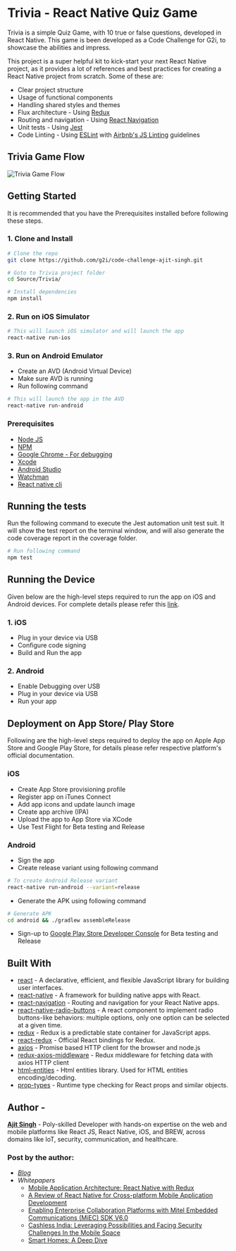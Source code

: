 # Trivia - React Native Quiz Game

Trivia is a simple Quiz Game, with 10 true or false questions, developed in React Native. This game is been developed as a Code Challenge for G2i, to showcase the abilities and impress.

This project is a super helpful kit to kick-start your next React Native project, as it provides a lot of references and best practices for creating a React Native project from scratch. Some of these are:
- Clear project structure
- Usage of functional components
- Handling shared styles and themes
- Flux architecture - Using [Redux](https://redux.js.org/docs/introduction/)
- Routing and navigation - Using [React Navigation](https://reactnavigation.org/)
- Unit tests - Using [Jest](https://facebook.github.io/jest/)
- Code Linting - Using [ESLint](https://eslint.org/) with [Airbnb's JS Linting](https://github.com/airbnb/javascript) guidelines

## Trivia Game Flow

![Trivia Game Flow](video/trivia_game_flow.gif "Trivia Game Flow")

## Getting Started
It is recommended that you have the Prerequisites installed before following these steps. 
### 1. Clone and Install
```bash
# Clone the repo
git clone https://github.com/g2i/code-challenge-ajit-singh.git

# Goto to Trivia project folder
cd Source/Trivia/

# Install dependencies
npm install
```
### 2. Run on iOS Simulator
```bash
# This will launch iOS simulator and will launch the app
react-native run-ios
```
### 3. Run on Android Emulator
- Create an AVD (Android Virtual Device)
- Make sure AVD is running
- Run following command 
```bash
# This will launch the app in the AVD
react-native run-android
```
### Prerequisites
- [Node JS](https://nodejs.org/en/download/) 
- [NPM](https://docs.npmjs.com/cli/install)
- [Google Chrome - For debugging](https://www.google.com/chrome/)
- [Xcode](https://developer.apple.com/xcode/)
- [Android Studio](https://developer.android.com/studio/install)
- [Watchman](https://facebook.github.io/watchman/docs/install.html)
- [React native cli](https://www.npmjs.com/package/react-native-cli)

## Running the tests
Run the following command to execute the Jest automation unit test suit. It will show the test report on the terminal window, and will also generate the code coverage report in the coverage folder. 
```bash
# Run following command
npm test
```
## Running the Device
Given below are the high-level steps required to run the app on iOS and Android devices. For complete details please refer this [link](https://facebook.github.io/react-native/docs/running-on-device.html). 
### 1. iOS
- Plug in your device via USB
- Configure code signing
- Build and Run the app

### 2. Android
- Enable Debugging over USB
- Plug in your device via USB
- Run your app

## Deployment on App Store/ Play Store
Following are the high-level steps required to deploy the app on Apple App Store and Google Play Store, for details please refer respective platform's official documentation. 
### iOS
- Create App Store provisioning profile  
- Register app on iTunes Connect
- Add app icons and update launch image 
- Create app archive (IPA)
- Upload the app to App Store via XCode 
- Use Test Flight for Beta testing and Release
### Android 
- Sign the app
- Create release variant using following command 
```bash
# To create Android Release variant
react-native run-android --variant=release
```
- Generate the APK using following command
```bash
# Generate APK
cd android && ./gradlew assembleRelease
```
- Sign-up to [Google Play Store Developer Console](https://play.google.com/apps/publish/signup) for Beta testing and Release

## Built With
* [react](https://github.com/facebook/react) - A declarative, efficient, and flexible JavaScript library for building user interfaces. 
* [react-native](https://github.com/facebook/react-native) - A framework for building native apps with React.
* [react-navigation](https://github.com/react-navigation/react-navigation) - Routing and navigation for your React Native apps.
* [react-native-radio-buttons](https://github.com/ArnaudRinquin/react-native-radio-buttons) - A react component to implement radio buttons-like behaviors: multiple options, only one option can be selected at a given time.
* [redux](https://github.com/reduxjs/redux) - Redux is a predictable state container for JavaScript apps.
* [react-redux](https://github.com/reduxjs/react-redux) - Official React bindings for Redux.
* [axios](https://github.com/axios/axios) - Promise based HTTP client for the browser and node.js
* [redux-axios-middleware](https://github.com/svrcekmichal/redux-axios-middleware) - Redux middleware for fetching data with axios HTTP client
* [html-entities](https://github.com/mdevils/node-html-entities) - Html entities library. Used for HTML entities encoding/decoding. 
* [prop-types](https://github.com/facebook/prop-types) - Runtime type checking for React props and similar objects.

## Author - 
[**Ajit Singh**](https://www.linkedin.com/in/1986ajitsingh/
) - Poly-skilled Developer with hands-on expertise on the web and mobile platforms like React JS, React Native, iOS, and BREW, across domains like IoT, security, communication, and healthcare. 

### Post by the author: 
-  [*Blog*](https://www.globallogic.com/blogs/author/ajit-singh/)
- *Whitepapers*
    - [Mobile Application Architecture: React Native with Redux](https://www.globallogic.com/gl_news/mobile-application-architecture-react-native-with-redux/)
    - [A Review of React Native for Cross-platform Mobile Application Development](https://www.globallogic.com/gl_news/a-review-of-react-native-for-cross-platform/)
    - [Enabling Enterprise Collaboration Platforms with Mitel Embedded Communications (MiEC) SDK V6.0](https://www.globallogic.com/gl_news/enabling-enterprise-collaboration-platforms-with-mitel-embedded-communications-miec-sdk-v6-0/)
    - [Cashless India: Leveraging Possibilities and Facing Security Challenges In the Mobile Space](https://www.globallogic.com/gl_news/cashless-india-leveraging-possibilities-and-facing-security-challenges-in-the-mobile-space/)
    - [Smart Homes: A Deep Dive](https://www.globallogic.com/gl_news/smart-homes-a-deep-dive/)
